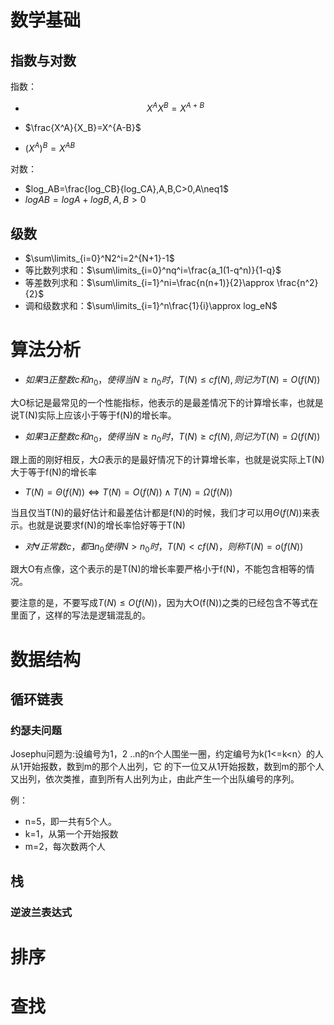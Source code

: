# 数学基础

## 指数与对数

指数：

- $$X^AX^B=X^{A+B}$$

- $\frac{X^A}{X_B}=X^{A-B}$
- $(X^A)^B=X^{AB}$

对数：

- $log_AB=\frac{log_CB}{log_CA},A,B,C>0,A\neq1$
- $logAB=logA+logB,A,B>0$

## 级数

- $\sum\limits_{i=0}^N2^i=2^{N+1}-1$
- 等比数列求和：$\sum\limits_{i=0}^nq^i=\frac{a_1(1-q^n)}{1-q}$
- 等差数列求和：$\sum\limits_{i=1}^ni=\frac{n(n+1)}{2}\approx \frac{n^2}{2}$
- 调和级数求和：$\sum\limits_{i=1}^n\frac{1}{i}\approx log_eN$

# 算法分析

- $如果\exists 正整数c和n_0，使得当N\geqslant n_0时，T(N)\leqslant cf(N),则记为T(N)=O(f(N))$

大O标记是最常见的一个性能指标，他表示的是最差情况下的计算增长率，也就是说T(N)实际上应该小于等于f(N)的增长率。

- $如果\exists 正整数c和n_0，使得当N\geqslant n_0时，T(N)\geqslant cf(N),则记为T(N)=\Omega(f(N))$

跟上面的刚好相反，大$\Omega$表示的是最好情况下的计算增长率，也就是说实际上T(N)大于等于f(N)的增长率

- $T(N)=\Theta(f(N))\Leftrightarrow T(N)=O(f(N))\wedge T(N)=\Omega(f(N))$

当且仅当T(N)的最好估计和最差估计都是f(N)的时候，我们才可以用$\Theta(f(N))$来表示。也就是说要求f(N)的增长率恰好等于T(N)

- $对\forall 正常数c，都\exists n_0使得N>n_0时，T(N)<cf(N)，则称T(N)=o(f(N))$ 

跟大O有点像，这个表示的是T(N)的增长率要严格小于f(N)，不能包含相等的情况。



要注意的是，不要写成$T(N)\leqslant O(f(N))$，因为大O(f(N))之类的已经包含不等式在里面了，这样的写法是逻辑混乱的。

# 数据结构

## 循环链表

### 约瑟夫问题

Josephu问题为:设编号为1，2 ..n的n个人围坐一圈，约定编号为k(1<=k<n〉的人从1开始报数，数到m的那个人出列，它
的下一位又从1开始报数，数到m的那个人又出列，依次类推，直到所有人出列为止，由此产生一个出队编号的序列。

例：

- n=5，即一共有5个人。
- k=1，从第一个开始报数
- m=2，每次数两个人



## 栈

### 逆波兰表达式

# 排序

# 查找